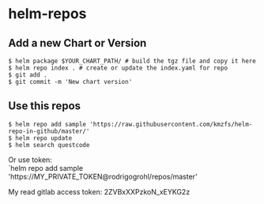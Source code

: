 # helm-repos

## Add a new Chart or Version
```
$ helm package $YOUR_CHART_PATH/ # build the tgz file and copy it here
$ helm repo index . # create or update the index.yaml for repo
$ git add .
$ git commit -m 'New chart version'
```  

## Use this repos

```
$ helm repo add sample 'https://raw.githubusercontent.com/kmzfs/helm-repo-in-github/master/'
$ helm repo update
$ helm search questcode
```
Or use token:  
`helm repo add sample 'https://MY_PRIVATE_TOKEN@rodrigogrohl/repos/master'

My read gitlab access token: 2ZVBxXXPzkoN_xEYKG2z  
